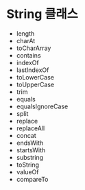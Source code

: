 # String 클래스
- length
- charAt
- toCharArray
- contains
- indexOf
- lastIndexOf
- toLowerCase
- toUpperCase
- trim
- equals
- equalsIgnoreCase
- split
- replace
- replaceAll
- concat
- endsWith
- startsWith
- substring
- toString
- valueOf
- compareTo
